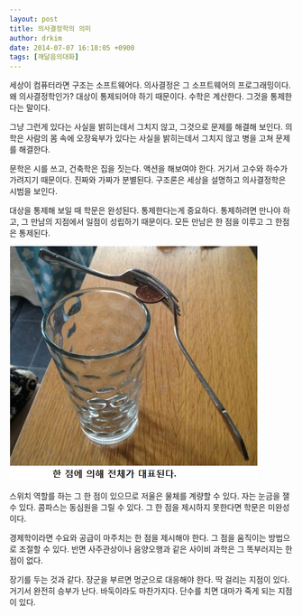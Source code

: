 ```yaml
---
layout: post
title: 의사결정학의 의미
author: drkim
date: 2014-07-07 16:18:05 +0900
tags: [깨달음의대화]
---
```

  


세상이 컴퓨터라면 구조는 소프트웨어다. 의사결정은 그 소프트웨어의 프로그래밍이다. 왜 의사결정학인가? 대상이 통제되어야 하기 때문이다. 수학은 계산한다. 그것을 통제한다는 말이다. 

  


그냥 그런게 있다는 사실을 밝히는데서 그치지 않고, 그것으로 문제를 해결해 보인다. 의학은 사람의 몸 속에 오장육부가 있다는 사실을 밝히는데서 그치지 않고 병을 고쳐 문제를 해결한다. 

  


문학은 시를 쓰고, 건축학은 집을 짓는다. 액션을 해보여야 한다. 거기서 고수와 하수가 가려지기 때문이다. 진짜와 가짜가 분별된다. 구조론은 세상을 설명하고 의사결정학은 시범을 보인다. 

  


대상을 통제해 보일 때 학문은 완성된다. 통제한다는게 중요하다. 통제하려면 만나야 하고, 그 만남의 지점에서 일점이 성립하기 때문이다. 모든 만남은 한 점을 이루고 그 한점은 통제된다. 

  



![](/files/attach/images/198/305/495/55.jpg) 

  


스위치 역할를 하는 그 한 점이 있으므로 저울은 물체를 계량할 수 있다. 자는 눈금을 잴 수 있다. 콤파스는 동심원을 그릴 수 있다. 그 한 점을 제시하지 못한다면 학문은 미완성이다. 

  


경제학이라면 수요와 공급이 마주치는 한 점을 제시해야 한다. 그 점을 움직이는 방법으로 조절할 수 있다. 반면 사주관상이나 음양오행과 같은 사이비 과학은 그 똑부러지는 한 점이 없다. 

  



  장기를 두는 것과 같다. 장군을 부르면 멍군으로 대응해야 한다. 딱 걸리는 지점이 있다. 거기서 완전히 승부가 난다. 바둑이라도 마찬가지다. 단수를 치면 대마가 죽게 되는 지점이 있다.
